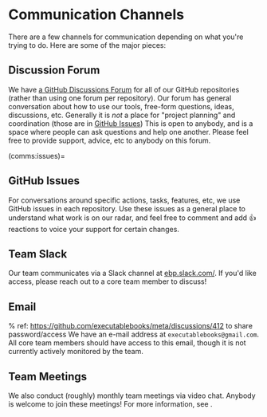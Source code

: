 # Communication Channels

There are a few channels for communication depending on what you're trying to do.
Here are some of the major pieces:

## Discussion Forum

We have [a GitHub Discussions Forum](https://discuss.executablebooks.org/) for all of our GitHub repositories (rather than using one forum per repository).
Our forum has general conversation about how to use our tools, free-form questions, ideas, discussions, etc.
Generally it is *not* a place for "project planning" and coordination (those are in [GitHub Issues](comms:issues))
This is open to anybody, and is a space where people can ask questions and help one another.
Please feel free to provide support, advice, etc to anybody on this forum.

(comms:issues)=
## GitHub Issues

For conversations around specific actions, tasks, features, etc, we use GitHub issues in each repository.
Use these issues as a general place to understand what work is on our radar, and feel free to comment and add 👍 reactions to voice your support for certain changes.

## Team Slack

Our team communicates via a Slack channel at [ebp.slack.com/](https://ebp.slack.com/).
If you'd like access, please reach out to a core team member to discuss!

## Email

% ref: https://github.com/executablebooks/meta/discussions/412 to share password/access
We have an e-mail address at `executablebooks@gmail.com`.
All core team members should have access to this email, though it is not currently actively monitored by the team.

## Team Meetings

We also conduct (roughly) monthly team meetings via video chat.
Anybody is welcome to join these meetings!
For more information, see [](meetings/index.md).
